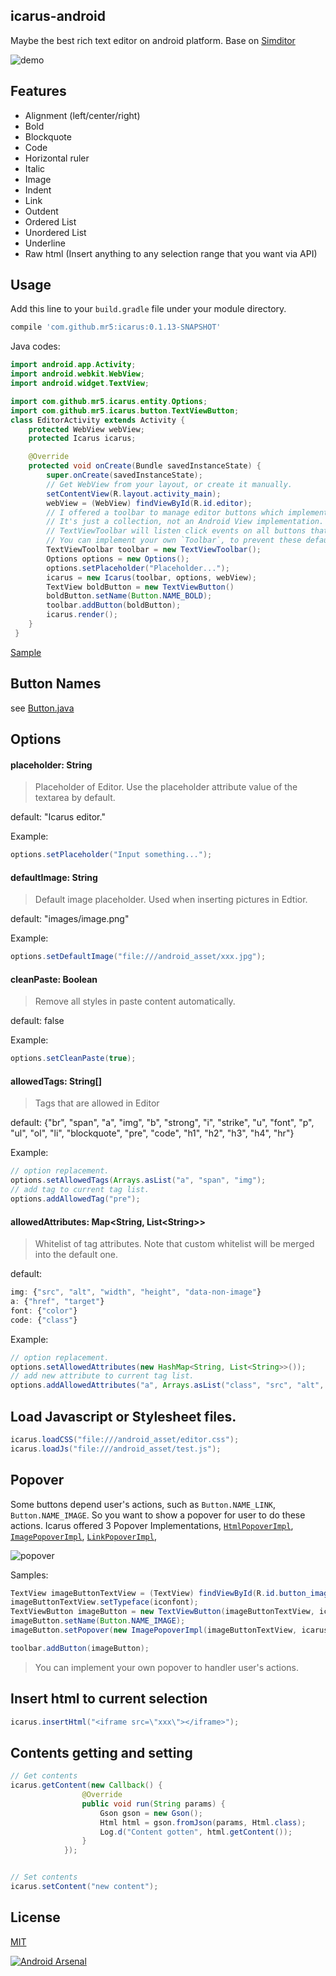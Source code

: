## icarus-android
Maybe the best rich text editor on android platform. Base on [Simditor](https://github.com/mycolorway/simditor)

![demo](demo.gif)	


## Features
* Alignment (left/center/right)
* Bold
* Blockquote
* Code
* Horizontal ruler
* Italic
* Image
* Indent
* Link
* Outdent
* Ordered List
* Unordered List
* Underline
* Raw html (Insert anything to any selection range that you want via API)

## Usage
Add this line to your `build.gradle` file under your module directory.
```groovy
compile 'com.github.mr5:icarus:0.1.13-SNAPSHOT'
```
Java codes:
```java
import android.app.Activity;
import android.webkit.WebView;
import android.widget.TextView;

import com.github.mr5.icarus.entity.Options;
import com.github.mr5.icarus.button.TextViewButton;
class EditorActivity extends Activity {
	protected WebView webView;
    protected Icarus icarus;

    @Override
    protected void onCreate(Bundle savedInstanceState) {
        super.onCreate(savedInstanceState);
        // Get WebView from your layout, or create it manually.
        setContentView(R.layout.activity_main);
        webView = (WebView) findViewById(R.id.editor);
        // I offered a toolbar to manage editor buttons which implements TextView that with icon fonts. 
        // It's just a collection, not an Android View implementation. 
        // TextViewToolbar will listen click events on all buttons that added to it. 
        // You can implement your own `Toolbar`, to prevent these default behaviors.
        TextViewToolbar toolbar = new TextViewToolbar();
        Options options = new Options();
        options.setPlaceholder("Placeholder...");
        icarus = new Icarus(toolbar, options, webView);
        TextView boldButton = new TextViewButton()
        boldButton.setName(Button.NAME_BOLD);
		toolbar.addButton(boldButton);
        icarus.render();
    }
 }
```

[Sample](https://github.com/mr5/icarus-android/tree/master/samples)

## Button Names
see [Button.java](library/src/main/java/com/github/mr5/icarus/button/Button.java)

## Options
#### placeholder: String

> Placeholder of Editor. Use the placeholder attribute value of the textarea by default.

default: "Icarus editor."


Example:

```java
options.setPlaceholder("Input something...");
```

#### defaultImage: String

> Default image placeholder. Used when inserting pictures in Edtior.

default: "images/image.png"

Example:

```java
options.setDefaultImage("file:///android_asset/xxx.jpg");
```

#### cleanPaste: Boolean

> Remove all styles in paste content automatically.

default:  false

Example:

```java
options.setCleanPaste(true);
```

#### allowedTags: String[]

> Tags that are allowed in Editor

default: {"br", "span", "a", "img", "b", "strong", "i", "strike", "u", "font", "p", "ul", "ol", "li", "blockquote", "pre", "code", "h1", "h2", "h3", "h4", "hr"}

Example:

```java
// option replacement.
options.setAllowedTags(Arrays.asList("a", "span", "img");
// add tag to current tag list.
options.addAllowedTag("pre");
```

#### allowedAttributes: Map&lt;String, List&lt;String&gt;&gt;


> Whitelist of tag attributes.  Note that custom whitelist will be merged into the default one.

default:

```javascript
img: {"src", "alt", "width", "height", "data-non-image"}
a: {"href", "target"}
font: {"color"}
code: {"class"}
```

Example:

```java
// option replacement.
options.setAllowedAttributes(new HashMap<String, List<String>>());
// add new attribute to current tag list.
options.addAllowedAttributes("a", Arrays.asList("class", "src", "alt", "data-type"));
```

## Load Javascript or Stylesheet files.

```java
icarus.loadCSS("file:///android_asset/editor.css");
icarus.loadJs("file:///android_asset/test.js");
```

## Popover

Some buttons depend user's actions, such as `Button.NAME_LINK`, `Button.NAME_IMAGE`. So you want to show a popover for user to do these actions. Icarus offered 3 Popover Implementations, [`HtmlPopoverImpl`](library/src/main/java/com/github/mr5/icarus/popover/HtmlPopoverImpl.java),  [`ImagePopoverImpl`](library/src/main/java/com/github/mr5/icarus/popover/ImagePopoverImpl.java),  [`LinkPopoverImpl`](library/src/main/java/com/github/mr5/icarus/popover/LinkPopoverImpl.java),  

![popover](popover.png)	

Samples:
```java
TextView imageButtonTextView = (TextView) findViewById(R.id.button_image);
imageButtonTextView.setTypeface(iconfont);
TextViewButton imageButton = new TextViewButton(imageButtonTextView, icarus);
imageButton.setName(Button.NAME_IMAGE);
imageButton.setPopover(new ImagePopoverImpl(imageButtonTextView, icarus));

toolbar.addButton(imageButton);
```

> You can implement your own popover to handler user's actions.

## Insert html to current selection

```java
icarus.insertHtml("<iframe src=\"xxx\"></iframe>");
```

## Contents getting and setting
```java
// Get contents
icarus.getContent(new Callback() {
                @Override
                public void run(String params) {
	                Gson gson = new Gson();
			        Html html = gson.fromJson(params, Html.class);
					Log.d("Content gotten", html.getContent());
                }
            });


// Set contents
icarus.setContent("new content");
```

## License
[MIT](https://opensource.org/licenses/MIT)



[![Android Arsenal](https://img.shields.io/badge/Android%20Arsenal-icarus--android-green.svg?style=true)](https://android-arsenal.com/details/1/3601)

